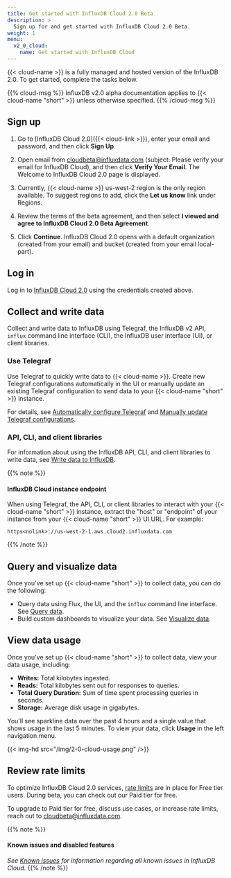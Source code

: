 ```yaml
---
title: Get started with InfluxDB Cloud 2.0 Beta
description: >
  Sign up for and get started with InfluxDB Cloud 2.0 Beta.
weight: 1
menu:
  v2_0_cloud:
    name: Get started with InfluxDB Cloud
---
```

{{< cloud-name >}} is a fully managed and hosted version of the InfluxDB 2.0.
To get started, complete the tasks below.

{{% cloud-msg %}}
InfluxDB v2.0 alpha documentation applies to {{< cloud-name "short" >}} unless otherwise specified.
{{% /cloud-msg %}}

## Sign up

1. Go to [InfluxDB Cloud 2.0]({{< cloud-link >}}), enter your email and password,
   and then click **Sign Up**.

2. Open email from cloudbeta@influxdata.com (subject: Please verify your email for InfluxDB Cloud),
   and then click **Verify Your Email**. The Welcome to InfluxDB Cloud 2.0 page is displayed.

3. Currently, {{< cloud-name >}} us-west-2 region is the only region available.
   To suggest regions to add, click the **Let us know** link under Regions.

4. Review the terms of the beta agreement, and then select
   **I viewed and agree to InfluxDB Cloud 2.0 Beta Agreement**.

5. Click **Continue**. InfluxDB Cloud 2.0 opens with a default organization
   (created from your email) and bucket (created from your email local-part).

## Log in
Log in to [InfluxDB Cloud 2.0](https://us-west-2-1.aws.cloud2.influxdata.com) using the credentials created above.

## Collect and write data
Collect and write data to InfluxDB using Telegraf, the InfluxDB v2 API, `influx`
command line interface (CLI), the InfluxDB user interface (UI), or client libraries.

### Use Telegraf
Use Telegraf to quickly write data to {{< cloud-name >}}.
Create new Telegraf configurations automatically in the UI or manually update an
existing Telegraf configuration to send data to your {{< cloud-name "short" >}} instance.

For details, see [Automatically configure Telegraf](/v2.0/write-data/use-telegraf/auto-config/#create-a-telegraf-configuration)
and [Manually update Telegraf configurations](/v2.0/write-data/use-telegraf/manual-config/).

### API, CLI, and client libraries
For information about using the InfluxDB API, CLI, and client libraries to write data,
see [Write data to InfluxDB](/v2.0/write-data/).

{{% note %}}
#### InfluxDB Cloud instance endpoint
When using Telegraf, the API, CLI, or client libraries to interact with your {{< cloud-name "short" >}}
instance, extract the "host" or "endpoint" of your instance from your {{< cloud-name "short" >}} UI URL.
For example:

```
https<nolink>://us-west-2-1.aws.cloud2.influxdata.com
```
{{% /note %}}

## Query and visualize data
Once you've set up {{< cloud-name "short" >}} to collect data, you can do the following:

- Query data using Flux, the UI, and the `influx` command line interface. See [Query data](/v2.0/query-data/).
- Build custom dashboards to visualize your data. See [Visualize data](/v2.0/visualize-data/).

## View data usage
Once you've set up {{< cloud-name "short" >}} to collect data, view your data usage, including:

- **Writes:** Total kilobytes ingested.
- **Reads:** Total kilobytes sent out for responses to queries.
- **Total Query Duration:** Sum of time spent processing queries in seconds.
- **Storage:** Average disk usage in gigabytes.

You'll see sparkline data over the past 4 hours and a single value that shows usage in the last 5 minutes.
To view your data, click **Usage** in the left navigation menu.

{{< img-hd src="/img/2-0-cloud-usage.png" />}}

## Review rate limits
To optimize InfluxDB Cloud 2.0 services, [rate limits](/v2.0/cloud/rate-limits/) are in place for Free tier users.
During beta, you can check out our Paid tier for free.

To upgrade to Paid tier for free, discuss use cases, or increase rate limits,
reach out to <a href="mailto:cloudbeta@influxdata.com?subject={{< cloud-name >}} Feedback">cloudbeta@influxdata.com</a>.

{{% note %}}
#### Known issues and disabled features
_See [Known issues](/v2.0/cloud/about/known-issues/) for information regarding all known issues in InfluxDB Cloud._
{{% /note %}}
